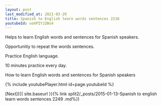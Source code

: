 ```yaml
---
layout: post
last_modified_at: 2021-03-29
title: Spanish to English learn words sentences 2218 
youtubeId: ooXPIYJZWs4
---
```

 
 
Helps to learn English words and sentences for Spanish speakers.

Opportunitiy to repeat the words sentences. 

Practice English language. 
 
10 minutes practice every day. 
 
How to learn English words and sentences for Spanish speakers 
 
{% include youtubePlayer.html id=page.youtubeId %}
 
 
[Next]({{ site.baseurl }}{% link  split2/_posts/2015-01-13-Spanish to english learn words sentences 2249 .md%})
 
